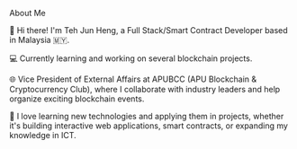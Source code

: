 

About Me

👋 Hi there! I'm Teh Jun Heng, a Full Stack/Smart Contract Developer based in Malaysia 🇲🇾.

💻 Currently learning and working on several blockchain projects.

🌐 Vice President of External Affairs at APUBCC (APU Blockchain & Cryptocurrency Club), where I collaborate with industry leaders and help organize exciting blockchain events.

🚀 I love learning new technologies and applying them in projects, whether it's building interactive web applications, smart contracts, or expanding my knowledge in ICT.
